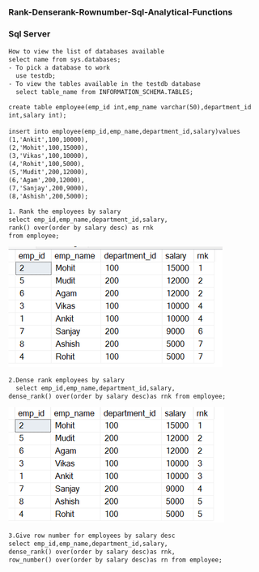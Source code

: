 ### Rank-Denserank-Rownumber-Sql-Analytical-Functions
### Sql Server
```
How to view the list of databases available
select name from sys.databases;
- To pick a database to work
  use testdb;
- To view the tables available in the testdb database
  select table_name from INFORMATION_SCHEMA.TABLES;
```
```
create table employee(emp_id int,emp_name varchar(50),department_id int,salary int);

insert into employee(emp_id,emp_name,department_id,salary)values
(1,'Ankit',100,10000),
(2,'Mohit',100,15000),
(3,'Vikas',100,10000),
(4,'Rohit',100,5000),
(5,'Mudit',200,12000),
(6,'Agam',200,12000),
(7,'Sanjay',200,9000),
(8,'Ashish',200,5000);

```
```
1. Rank the employees by salary
select emp_id,emp_name,department_id,salary,
rank() over(order by salary desc) as rnk
from employee;
```
![img alt](
https://github.com/nsankareswari-70/Rank-Denserank-Rownumber-Sql-Analytical-Functions/blob/9a382f122ff32497ea7083d83c85a93ef2e45a1a/sql1.png)
```
2.Dense rank employees by salary
  select emp_id,emp_name,department_id,salary,
dense_rank() over(order by salary desc)as rnk from employee;
```
![img alt](
https://github.com/nsankareswari-70/Rank-Denserank-Rownumber-Sql-Analytical-Functions/blob/795b52f56b6ce48ff3dd1182122a21192336d1b6/sql2.png)
```
3.Give row number for employees by salary desc
select emp_id,emp_name,department_id,salary,
dense_rank() over(order by salary desc)as rnk,
row_number() over(order by salary desc)as rn from employee;
```

